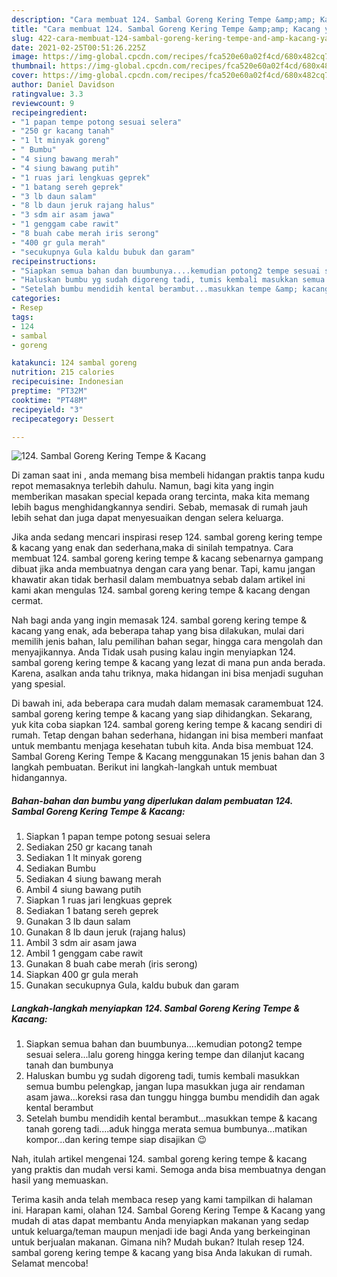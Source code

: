 ```yaml
---
description: "Cara membuat 124. Sambal Goreng Kering Tempe &amp;amp; Kacang yang enak dan Mudah Dibuat"
title: "Cara membuat 124. Sambal Goreng Kering Tempe &amp;amp; Kacang yang enak dan Mudah Dibuat"
slug: 422-cara-membuat-124-sambal-goreng-kering-tempe-and-amp-kacang-yang-enak-dan-mudah-dibuat
date: 2021-02-25T00:51:26.225Z
image: https://img-global.cpcdn.com/recipes/fca520e60a02f4cd/680x482cq70/124-sambal-goreng-kering-tempe-kacang-foto-resep-utama.jpg
thumbnail: https://img-global.cpcdn.com/recipes/fca520e60a02f4cd/680x482cq70/124-sambal-goreng-kering-tempe-kacang-foto-resep-utama.jpg
cover: https://img-global.cpcdn.com/recipes/fca520e60a02f4cd/680x482cq70/124-sambal-goreng-kering-tempe-kacang-foto-resep-utama.jpg
author: Daniel Davidson
ratingvalue: 3.3
reviewcount: 9
recipeingredient:
- "1 papan tempe potong sesuai selera"
- "250 gr kacang tanah"
- "1 lt minyak goreng"
- " Bumbu"
- "4 siung bawang merah"
- "4 siung bawang putih"
- "1 ruas jari lengkuas geprek"
- "1 batang sereh geprek"
- "3 lb daun salam"
- "8 lb daun jeruk rajang halus"
- "3 sdm air asam jawa"
- "1 genggam cabe rawit"
- "8 buah cabe merah iris serong"
- "400 gr gula merah"
- "secukupnya Gula kaldu bubuk dan garam"
recipeinstructions:
- "Siapkan semua bahan dan buumbunya....kemudian potong2 tempe sesuai selera...lalu goreng hingga kering tempe dan dilanjut kacang tanah dan bumbunya"
- "Haluskan bumbu yg sudah digoreng tadi, tumis kembali masukkan semua bumbu pelengkap, jangan lupa masukkan juga air rendaman asam jawa...koreksi rasa dan tunggu hingga bumbu mendidih dan agak kental berambut"
- "Setelah bumbu mendidih kental berambut...masukkan tempe &amp; kacang tanah goreng tadi....aduk hingga merata semua bumbunya...matikan kompor...dan kering tempe siap disajikan 😉"
categories:
- Resep
tags:
- 124
- sambal
- goreng

katakunci: 124 sambal goreng 
nutrition: 215 calories
recipecuisine: Indonesian
preptime: "PT32M"
cooktime: "PT48M"
recipeyield: "3"
recipecategory: Dessert

---
```



![124. Sambal Goreng Kering Tempe &amp; Kacang](https://img-global.cpcdn.com/recipes/fca520e60a02f4cd/680x482cq70/124-sambal-goreng-kering-tempe-kacang-foto-resep-utama.jpg)

Di zaman  saat ini , anda memang bisa membeli hidangan praktis tanpa kudu repot memasaknya terlebih dahulu. Namun, bagi kita yang ingin memberikan masakan special kepada orang tercinta, maka kita memang lebih bagus menghidangkannya sendiri. Sebab, memasak di rumah jauh lebih sehat dan juga dapat menyesuaikan dengan selera keluarga.

Jika anda sedang mencari inspirasi resep 124. sambal goreng kering tempe &amp; kacang yang enak dan sederhana,maka di sinilah tempatnya. Cara membuat 124. sambal goreng kering tempe &amp; kacang  sebenarnya gampang dibuat jika anda membuatnya dengan cara yang benar. Tapi, kamu jangan khawatir akan tidak berhasil dalam membuatnya 
sebab dalam artikel ini kami akan mengulas 124. sambal goreng kering tempe &amp; kacang dengan cermat.  



Nah bagi anda yang ingin memasak 124. sambal goreng kering tempe &amp; kacang yang enak, ada beberapa tahap yang bisa dilakukan, mulai dari memilih jenis bahan, lalu pemilihan bahan segar, hingga cara mengolah dan menyajikannya. Anda Tidak usah pusing kalau ingin menyiapkan 124. sambal goreng kering tempe &amp; kacang yang lezat di mana pun anda berada. Karena, asalkan anda  tahu triknya, maka hidangan ini bisa menjadi suguhan yang spesial.

Di bawah ini, ada beberapa cara mudah dalam memasak caramembuat 124. sambal goreng kering tempe &amp; kacang yang siap dihidangkan. Sekarang, yuk kita coba siapkan 124. sambal goreng kering tempe &amp; kacang sendiri di rumah. Tetap dengan bahan sederhana, hidangan ini bisa memberi manfaat untuk membantu menjaga kesehatan tubuh kita. Anda bisa membuat 124. Sambal Goreng Kering Tempe &amp; Kacang menggunakan 15 jenis bahan dan 3 langkah pembuatan. Berikut ini langkah-langkah untuk membuat hidangannya.

<!--inarticleads1-->

##### Bahan-bahan dan bumbu yang diperlukan dalam pembuatan 124. Sambal Goreng Kering Tempe &amp; Kacang:

1. Siapkan 1 papan tempe potong sesuai selera
1. Sediakan 250 gr kacang tanah
1. Sediakan 1 lt minyak goreng
1. Sediakan  Bumbu
1. Sediakan 4 siung bawang merah
1. Ambil 4 siung bawang putih
1. Siapkan 1 ruas jari lengkuas geprek
1. Sediakan 1 batang sereh geprek
1. Gunakan 3 lb daun salam
1. Gunakan 8 lb daun jeruk (rajang halus)
1. Ambil 3 sdm air asam jawa
1. Ambil 1 genggam cabe rawit
1. Gunakan 8 buah cabe merah (iris serong)
1. Siapkan 400 gr gula merah
1. Gunakan secukupnya Gula, kaldu bubuk dan garam




<!--inarticleads2-->

##### Langkah-langkah menyiapkan 124. Sambal Goreng Kering Tempe &amp; Kacang:

1. Siapkan semua bahan dan buumbunya....kemudian potong2 tempe sesuai selera...lalu goreng hingga kering tempe dan dilanjut kacang tanah dan bumbunya
1. Haluskan bumbu yg sudah digoreng tadi, tumis kembali masukkan semua bumbu pelengkap, jangan lupa masukkan juga air rendaman asam jawa...koreksi rasa dan tunggu hingga bumbu mendidih dan agak kental berambut
1. Setelah bumbu mendidih kental berambut...masukkan tempe &amp; kacang tanah goreng tadi....aduk hingga merata semua bumbunya...matikan kompor...dan kering tempe siap disajikan 😉




Nah, itulah artikel mengenai  124. sambal goreng kering tempe &amp; kacang  yang praktis dan mudah versi kami. Semoga anda bisa membuatnya dengan hasil yang memuaskan. 

Terima kasih anda telah membaca resep yang kami tampilkan di halaman ini. Harapan kami, olahan  124. Sambal Goreng Kering Tempe &amp; Kacang yang mudah di atas dapat membantu Anda menyiapkan makanan yang sedap untuk keluarga/teman maupun menjadi ide bagi Anda yang berkeinginan untuk berjualan makanan. Gimana nih? Mudah bukan? Itulah resep 124. sambal goreng kering tempe &amp; kacang yang bisa Anda lakukan di rumah. Selamat mencoba!

